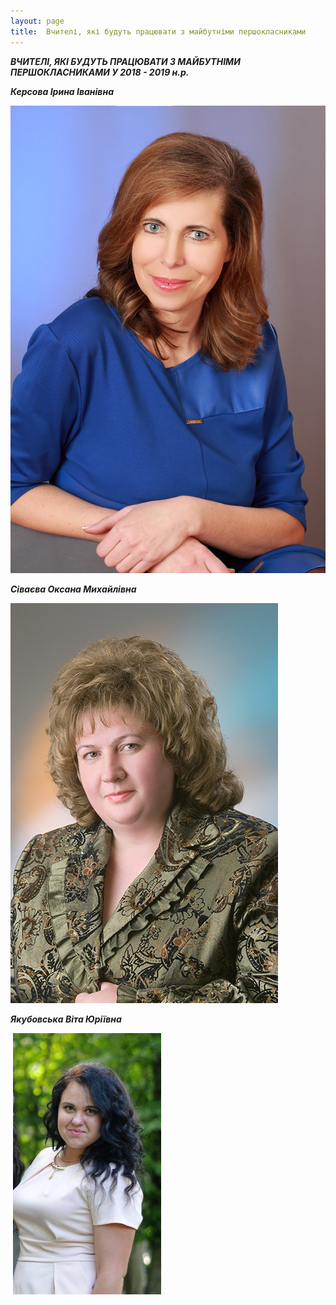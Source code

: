 ```yaml
---
layout: page
title:  Вчителі, які будуть працювати з майбутніми першокласниками
---
```

_**ВЧИТЕЛІ, ЯКІ БУДУТЬ ПРАЦЮВАТИ З МАЙБУТНІМИ ПЕРШОКЛАСНИКАМИ У 2018 - 2019 н.р.**_

**_Керсова Ірина Іванівна_**

![Керсова Ірина Іванівна](/assets/tiger-1509692827.jpg)

**_Сіваєва Оксана Михайлівна_**

![Сіваєва Оксана Михайлівна](/assets/tiger-1509693375.jpg)  

**_Якубовська Віта Юріївна_**

 ![Якубовська Віта Юріївна](/assets/tiger-1509693481.jpg)
